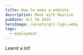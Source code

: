 ```yaml
---
title: How to make a website
description: Meet with Maurice
pubDate: Oct 30 2025
heroImage: /assets/grc-logo.webp
tags:
  - employment
---
```

Learnt a lot!
